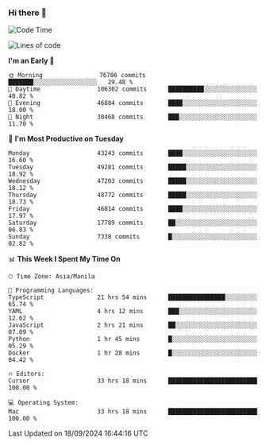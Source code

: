 ### Hi there 👋

<!--START_SECTION:waka-->
![Code Time](http://img.shields.io/badge/Code%20Time-5%2C561%20hrs%2049%20mins-blue)

![Lines of code](https://img.shields.io/badge/From%20Hello%20World%20I%27ve%20Written-117.6%20million%20lines%20of%20code-blue)

**I'm an Early 🐤** 

```text
🌞 Morning                76786 commits       ███████░░░░░░░░░░░░░░░░░░   29.48 % 
🌆 Daytime                106302 commits      ██████████░░░░░░░░░░░░░░░   40.82 % 
🌃 Evening                46884 commits       ████░░░░░░░░░░░░░░░░░░░░░   18.00 % 
🌙 Night                  30468 commits       ███░░░░░░░░░░░░░░░░░░░░░░   11.70 % 
```
📅 **I'm Most Productive on Tuesday** 

```text
Monday                   43243 commits       ████░░░░░░░░░░░░░░░░░░░░░   16.60 % 
Tuesday                  49281 commits       █████░░░░░░░░░░░░░░░░░░░░   18.92 % 
Wednesday                47203 commits       █████░░░░░░░░░░░░░░░░░░░░   18.12 % 
Thursday                 48772 commits       █████░░░░░░░░░░░░░░░░░░░░   18.73 % 
Friday                   46814 commits       ████░░░░░░░░░░░░░░░░░░░░░   17.97 % 
Saturday                 17789 commits       ██░░░░░░░░░░░░░░░░░░░░░░░   06.83 % 
Sunday                   7338 commits        █░░░░░░░░░░░░░░░░░░░░░░░░   02.82 % 
```


📊 **This Week I Spent My Time On** 

```text
🕑︎ Time Zone: Asia/Manila

💬 Programming Languages: 
TypeScript               21 hrs 54 mins      ████████████████░░░░░░░░░   65.74 % 
YAML                     4 hrs 12 mins       ███░░░░░░░░░░░░░░░░░░░░░░   12.62 % 
JavaScript               2 hrs 21 mins       ██░░░░░░░░░░░░░░░░░░░░░░░   07.09 % 
Python                   1 hr 45 mins        █░░░░░░░░░░░░░░░░░░░░░░░░   05.29 % 
Docker                   1 hr 28 mins        █░░░░░░░░░░░░░░░░░░░░░░░░   04.42 % 

🔥 Editors: 
Cursor                   33 hrs 18 mins      █████████████████████████   100.00 % 

💻 Operating System: 
Mac                      33 hrs 18 mins      █████████████████████████   100.00 % 
```


 Last Updated on 18/09/2024 16:44:16 UTC
<!--END_SECTION:waka-->


<!--
**rad182/rad182** is a ✨ _special_ ✨ repository because its `README.md` (this file) appears on your GitHub profile.

Here are some ideas to get you started:

- 🔭 I’m currently working on ...
- 🌱 I’m currently learning ...
- 👯 I’m looking to collaborate on ...
- 🤔 I’m looking for help with ...
- 💬 Ask me about ...
- 📫 How to reach me: ...
- 😄 Pronouns: ...
- ⚡ Fun fact: ...
-->
